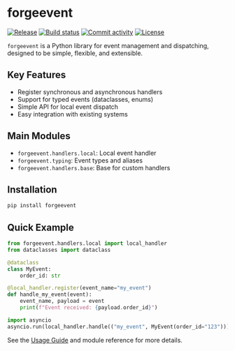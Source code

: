 # forgeevent

[![Release](https://img.shields.io/github/v/release/landygg/forgeevent-py)](https://img.shields.io/github/v/release/landygg/forgeevent-py)
[![Build status](https://img.shields.io/github/actions/workflow/status/landygg/forgeevent-py/main.yml?branch=main)](https://github.com/landygg/forgeevent-py/actions/workflows/main.yml?query=branch%3Amain)
[![Commit activity](https://img.shields.io/github/commit-activity/m/landygg/forgeevent-py)](https://img.shields.io/github/commit-activity/m/landygg/forgeevent-py)
[![License](https://img.shields.io/github/license/landygg/forgeevent-py)](https://img.shields.io/github/license/landygg/forgeevent-py)


`forgeevent` is a Python library for event management and dispatching, designed to be simple, flexible, and extensible.

## Key Features

- Register synchronous and asynchronous handlers
- Support for typed events (dataclasses, enums)
- Simple API for local event dispatch
- Easy integration with existing systems

## Main Modules

- `forgeevent.handlers.local`: Local event handler
- `forgeevent.typing`: Event types and aliases
- `forgeevent.handlers.base`: Base for custom handlers

## Installation

```bash
pip install forgeevent
```

## Quick Example

```python
from forgeevent.handlers.local import local_handler
from dataclasses import dataclass

@dataclass
class MyEvent:
    order_id: str

@local_handler.register(event_name="my_event")
def handle_my_event(event):
    event_name, payload = event
    print(f"Event received: {payload.order_id}")

import asyncio
asyncio.run(local_handler.handle(("my_event", MyEvent(order_id="123"))))
```

See the [Usage Guide](usage.md) and module reference for more details.
